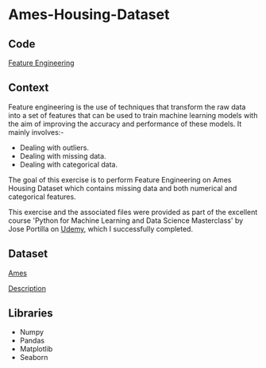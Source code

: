 # Ames-Housing-Dataset

## Code
[Feature Engineering](https://github.com/Sharma-Amol/Ames-Housing-Dataset/blob/main/Portfolio%20Project%20-%20%20AMES%20Feature%20Engineering%20and%20Data%20Preparation%20%5BFinal%5D.ipynb)

## Context
Feature engineering is the use of techniques that transform the raw data into a set of features that can be used to train machine learning models with the aim of improving the accuracy and performance of these models. It mainly involves:-
 * Dealing with outliers.
 * Dealing with missing data.
 * Dealing with categorical data.

The goal of this exercise is to perform Feature Engineering on Ames Housing Dataset which contains missing data and both numerical and categorical features. 

This exercise and the associated files were provided as part of the excellent course 'Python for Machine Learning and Data Science Masterclass' by Jose Portilla on [Udemy](https://www.udemy.com/course/python-for-machine-learning-data-science-masterclass/), which I successfully completed.

## Dataset
[Ames](https://github.com/Sharma-Amol/Ames-Housing-Dataset/blob/main/Ames_Housing_Data.csv)

[Description](https://github.com/Sharma-Amol/Ames-Housing-Dataset/blob/main/Ames_Housing_Feature_Description.txt)

## Libraries
 * Numpy
 * Pandas
 * Matplotlib
 * Seaborn
